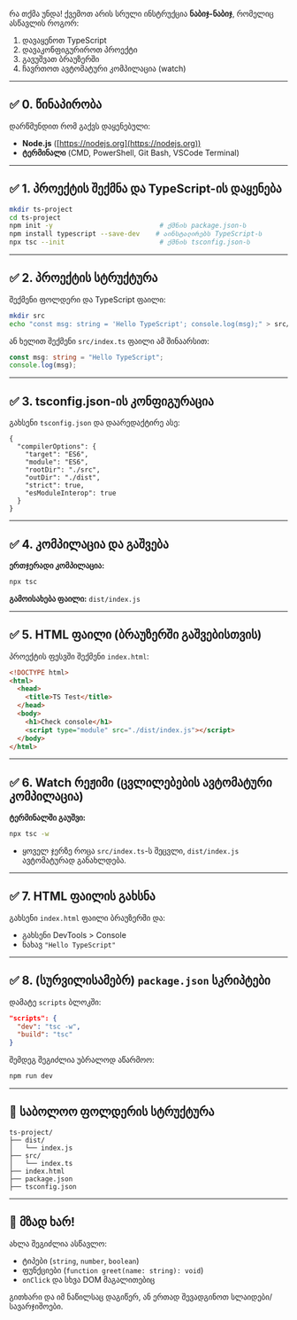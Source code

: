 რა თქმა უნდა! ქვემოთ არის სრული ინსტრუქცია **ნაბიჯ-ნაბიჯ**, რომელიც ასწავლის როგორ:

1. დავაყენოთ TypeScript
2. დავაკონფიგურიროთ პროექტი
3. გავუშვათ ბრაუზერში
4. ჩავრთოთ ავტომატური კომპილაცია (watch)

---

## ✅ 0. წინაპირობა

დარწმუნდით რომ გაქვს დაყენებული:

* **Node.js** ([https://nodejs.org](https://nodejs.org))
* **ტერმინალი** (CMD, PowerShell, Git Bash, VSCode Terminal)

---

## ✅ 1. პროექტის შექმნა და TypeScript-ის დაყენება

```bash
mkdir ts-project
cd ts-project
npm init -y                           # ქმნის package.json-ს
npm install typescript --save-dev    # აინსტალირებს TypeScript-ს
npx tsc --init                        # ქმნის tsconfig.json-ს
```

---

## ✅ 2. პროექტის სტრუქტურა

შექმენი ფოლდერი და TypeScript ფაილი:

```bash
mkdir src
echo "const msg: string = 'Hello TypeScript'; console.log(msg);" > src/index.ts
```

ან ხელით შექმენი `src/index.ts` ფაილი ამ შინაარსით:

```ts
const msg: string = "Hello TypeScript";
console.log(msg);
```

---

## ✅ 3. tsconfig.json-ის კონფიგურაცია

გახსენი `tsconfig.json` და დაარედაქტირე ასე:

```jsonc
{
  "compilerOptions": {
    "target": "ES6",
    "module": "ES6",
    "rootDir": "./src",
    "outDir": "./dist",
    "strict": true,
    "esModuleInterop": true
  }
}
```

---

## ✅ 4. კომპილაცია და გაშვება

**ერთჯერადი კომპილაცია:**

```bash
npx tsc
```

**გამოისახება ფაილი:** `dist/index.js`

---

## ✅ 5. HTML ფაილი (ბრაუზერში გაშვებისთვის)

პროექტის ფესვში შექმენი `index.html`:

```html
<!DOCTYPE html>
<html>
  <head>
    <title>TS Test</title>
  </head>
  <body>
    <h1>Check console</h1>
    <script type="module" src="./dist/index.js"></script>
  </body>
</html>
```

---

## ✅ 6. Watch რეჟიმი (ცვლილებების ავტომატური კომპილაცია)

**ტერმინალში გაუშვი:**

```bash
npx tsc -w
```

* ყოველ ჯერზე როცა `src/index.ts`-ს შეცვლი, `dist/index.js` ავტომატურად განახლდება.

---

## ✅ 7. HTML ფაილის გახსნა

გახსენი `index.html` ფაილი ბრაუზერში და:

* გახსენი DevTools > Console
* ნახავ `"Hello TypeScript"`

---

## ✅ 8. (სურვილისამებრ) `package.json` სკრიპტები

დამატე `scripts` ბლოკში:

```json
"scripts": {
  "dev": "tsc -w",
  "build": "tsc"
}
```

შემდეგ შეგიძლია უბრალოდ აწარმოო:

```bash
npm run dev
```

---

## 📁 საბოლოო ფოლდერის სტრუქტურა

```
ts-project/
├── dist/
│   └── index.js
├── src/
│   └── index.ts
├── index.html
├── package.json
├── tsconfig.json
```

---

## 🎉 მზად ხარ!

ახლა შეგიძლია ასწავლო:

* ტიპები (`string`, `number`, `boolean`)
* ფუნქციები (`function greet(name: string): void`)
* `onClick` და სხვა DOM მაგალითებიც

გითხარი და იმ ნაწილსაც დაგიწერ, ან ერთად შევადგინოთ სლაიდები/სავარჯიშოები.
